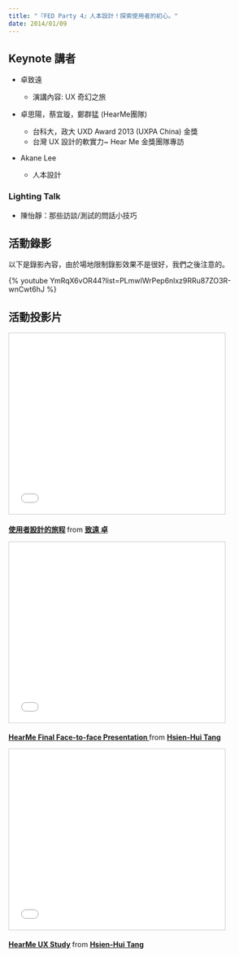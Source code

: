 ```yaml
---
title: "『FED Party 4』人本設計！探索使用者的初心。"
date: 2014/01/09
---
```


## Keynote 講者
  * 卓致遠
    * 演講內容: UX 奇幻之旅

  * 卓思陽，蔡宜璇，鄭群猛 (HearMe團隊)
    * 台科大，政大 UXD Award 2013 (UXPA China) 金獎
    * 台灣 UX 設計的軟實力~ Hear Me 金獎團隊專訪

  * Akane Lee
    * 人本設計

### Lighting Talk

  * 陳怡靜：那些訪談/測試的問話小技巧

## 活動錄影

以下是錄影內容，由於場地限制錄影效果不是很好，我們之後注意的。

{% youtube YmRqX6vOR44?list=PLmwIWrPep6nlxz9RRu87ZO3R-wnCwt6hJ %}

## 活動投影片

<p>
<iframe src="//www.slideshare.net/slideshow/embed_code/30002461" width="425" height="355" frameborder="0" marginwidth="0" marginheight="0" scrolling="no" style="border:1px solid #CCC; border-width:1px; margin-bottom:5px; max-width: 100%;" allowfullscreen> </iframe> <div style="margin-bottom:5px"> <strong> <a href="//www.slideshare.net/woodesign/ss-30002461" title="使用者設計的旅程" target="_blank">使用者設計的旅程</a> </strong> from <strong><a href="//www.slideshare.net/woodesign" target="_blank">致遠 卓</a></strong> </div>
</p>

<p>
<iframe src="//www.slideshare.net/slideshow/embed_code/28740684" width="425" height="355" frameborder="0" marginwidth="0" marginheight="0" scrolling="no" style="border:1px solid #CCC; border-width:1px; margin-bottom:5px; max-width: 100%;" allowfullscreen> </iframe> <div style="margin-bottom:5px"> <strong> <a href="//www.slideshare.net/drhhtang/dittkeynote" title="HearMe Final Face-to-face Presentation " target="_blank">HearMe Final Face-to-face Presentation </a> </strong> from <strong><a href="//www.slideshare.net/drhhtang" target="_blank">Hsien-Hui Tang</a></strong> </div>
</p>

<p>
<iframe src="//www.slideshare.net/slideshow/embed_code/28995010" width="425" height="355" frameborder="0" marginwidth="0" marginheight="0" scrolling="no" style="border:1px solid #CCC; border-width:1px; margin-bottom:5px; max-width: 100%;" allowfullscreen> </iframe> <div style="margin-bottom:5px"> <strong> <a href="//www.slideshare.net/drhhtang/hearme-ux-study" title="HearMe UX Study" target="_blank">HearMe UX Study</a> </strong> from <strong><a href="//www.slideshare.net/drhhtang" target="_blank">Hsien-Hui Tang</a></strong> </div>
</p>

<p>
<script async class="speakerdeck-embed" data-id="390d4af06173013146aa1e74005bc2e7" data-ratio="1.33333333333333" src="//speakerdeck.com/assets/embed.js"></script>
</p>
